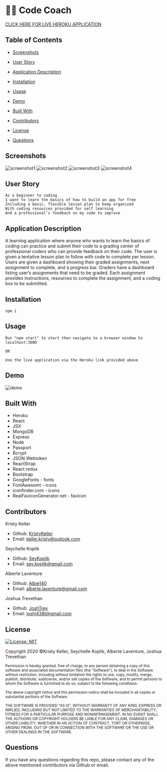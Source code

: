 # 👨‍💻 Code Coach
[CLICK HERE FOR LIVE HEROKU APPLICATION](http://codecoach0.herokuapp.com/)

## Table of Contents
* [Screenshots](#screenshots)

* [User Story](#user-story)

* [Application Description](#application-description)

* [Installation](#installation)

* [Usage](#usage)

* [Demo](#demo)

* [Built With](#built-with)

* [Contributors](#contributors)

* [License](#license)

* [Questions](#questions)

## Screenshots 
![screenshot1](./assets/images/)
![screenshot2](./assets/images/)
![screenshot3](./assets/images/)
![screenshot4](./assets/images/)

## User Story
```
As a beginner to coding
I want to learn the basics of how to build an app for free 
Including a basic, flexible lesson plan to keep organized
With coding resources provided for self learning 
And a professional’s feedback on my code to improve

```

## Application Description
A learning application where anyone who wants to learn the basics of coding can practice and submit their code to a grading center of professional coders who can provide feedback on their code. The user is given a tentative lesson plan to follow with code to complete per lesson. Users are given a dashboard showing their graded assignments, next assignment to complete, and a progress bar. Graders have a dashboard listing user’s assignments that need to be graded. Each assignment provides instructions, resources to complete the assignment, and a coding box to be submitted.

## Installation 
```
npm i 
```

## Usage 
```
Run "npm start" to start then navigate to a browser window to localhost:3000

OR
                                     
Use the live application via the Heroku link provided above

```
## Demo
![demo]()

## Built With
* Heroku
* React
* JSX
* MongoDB
* Express
* Node
* Passport
* Bcrypt
* JSON Webtoken
* ReactStrap
* React redux
* Bootstrap
* GoogleFonts - fonts
* FontAwesomt - icons
* iconfinder.com - icons
* RealFaviconGenerator.net - favicon

## Contributors 
 
Kristy Keller
* Github: [KristyKeller](https://github.com/KristyKeller) 
* Email: <keller.kristy@outlook.com> 

Seychelle Koplik
* Github: [SeyKoplik](https://github.com/SeyKoplik) 
* Email: <sey.koplik@gmail.com> 

Alberte Laventure 
* Github: [Albie140](https://github.com/Albie140) 
* Email: <alberte.laventure@gmail.com> 

Joshua Trevethan
* Github: [JoshTrev](https://github.com/JoshTrev) 
* Email: <joshj438t@gmail.com>

## License

[![License: MIT](https://img.shields.io/badge/License-MIT-yellow.svg)](https://opensource.org/licenses/MIT)

Copyright 2020 ©Kristy Keller, Seychelle Koplik, Alberte Laventure, Joshua Trevethan

<sup>Permission is hereby granted, free of charge, to any person obtaining a copy of this software and associated documentation files (the "Software"), to deal in the Software without restriction, including without limitation the rights to use, copy, modify, merge, publish, distribute, sublicense, and/or sell copies of the Software, and to permit persons to whom the Software is furnished to do so, subject to the following conditions:
  
<sup>The above copyright notice and this permission notice shall be included in all copies or substantial portions of the Software.
  
<sup>THE SOFTWARE IS PROVIDED "AS IS", WITHOUT WARRANTY OF ANY KIND, EXPRESS OR IMPLIED, INCLUDING BUT NOT LIMITED TO THE WARRANTIES OF MERCHANTABILITY, FITNESS FOR A PARTICULAR PURPOSE AND NONINFRINGEMENT. IN NO EVENT SHALL THE AUTHORS OR COPYRIGHT HOLDERS BE LIABLE FOR ANY CLAIM, DAMAGES OR OTHER LIABILITY, WHETHER IN AN ACTION OF CONTRACT, TORT OR OTHERWISE, ARISING FROM, OUT OF OR IN CONNECTION WITH THE SOFTWARE OR THE USE OR OTHER DEALINGS IN THE SOFTWARE.

## Questions

If you have any questions regarding this repo, please contact any of the above mentioned contributors via Github or email.
